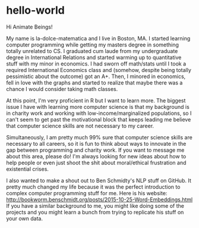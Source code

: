 # hello-world

Hi Animate Beings!

My name is la-dolce-matematica and I live in Boston, MA. I started learning computer programming while getting my masters degree in something totally unrelated to CS. I graduated cum laude from my undergraduate degree in International Relations and started warming up to quantitative stuff with my minor in economics. I had sworn off math/stats until I took a required International Economics class and (somehow, despite being totally pessimistic about the outcome) got an A+. Then, I minored in economics, fell in love with the graphs and started to realize that maybe there was a chance I would consider taking math classes.

At this point, I'm very proficient in R but I want to learn more. The biggest issue I have with learning more computer science is that my background is in charity work and working with low-income/marginalized populations, so I can't seem to get past the motivational block that keeps leading me believe that computer science skills are not necessary to my career.

Simultaneously, I am pretty much 99% sure that computer science skills are necessary to all careers, so it is fun to think about ways to innovate in the gap between programming and charity work. If you want to message me about this area, please do! I'm always looking for new ideas about how to help people or even just shoot the shit about moral/ethical frustration and existential crises. 

I also wanted to make a shout out to Ben Schmidty's NLP stuff on GitHub. It pretty much changed my life because it was the perfect introduction to complex computer programming stuff for me. Here is his website: http://bookworm.benschmidt.org/posts/2015-10-25-Word-Embeddings.html If you have a similar background to me, you might like doing some of the projects and you might learn a bunch from trying to replicate his stuff on your own data. 

